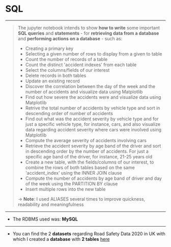 # SQL
- - - 
> The jupyter notebook intends to show **how to write** some important **SQL queries** and **statements** - for **retrieving data from a database** and **performing actions on a database** - such as: 
> - Creating a primary key
> - Selecting a given number of rows to display from a given to table 
> - Count the number of records of a table
> - Count the distinct 'accident indexes' from each table
> - Select the columns/fields of our interest
> - Delete records in both tables
> - Update an existing record
> - Discover the correlation between the day of the week and the number of accidents and visualize data using Matplotlib
> - Find out how severe the accidents were and visualize data using Matplotlib
> - Retrive the total number of accidents by vehicle type and sort in descending order of number of accidents
> - Find out what was the accident severity by vehicle type and for just a specific vehicle type, for instance, cars, and also visualize data regarding accident severity where cars were involved using Matplotlib
> - Compute the average severity of accidents involving cars
> - Retrieve the accident severity by age band of the driver and sort in descending order by the number of accidents. For just a specific age band of the driver, for instance, 21-25 years old
> - Create a new table, with the fields/columns of our interest, to combine the rows of both tables based on the same 'accident_index' using the INNER JOIN clause
> - Compute the number of accidents by age band of driver and day of the week using the PARTITION BY clause
> - Insert multiple rows into the new table
> 
> &rarr; **Note**: I used ALIASES several times to improve quickness, readability and meaningfulness
- - - 
- The RDBMS used was: **MySQL**
- - - - 
- You can find the 2 **datasets** regarding Road Safety Data 2020 in UK with which I created a **database** with **2 tables** [here](https://data.gov.uk/dataset/cb7ae6f0-4be6-4935-9277-47e5ce24a11f/road-safety-data)
